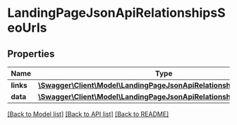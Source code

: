 # LandingPageJsonApiRelationshipsSeoUrls

## Properties
Name | Type | Description | Notes
------------ | ------------- | ------------- | -------------
**links** | [**\Swagger\Client\Model\LandingPageJsonApiRelationshipsSeoUrlsLinks**](LandingPageJsonApiRelationshipsSeoUrlsLinks.md) |  | [optional] 
**data** | [**\Swagger\Client\Model\LandingPageJsonApiRelationshipsSeoUrlsData[]**](LandingPageJsonApiRelationshipsSeoUrlsData.md) |  | [optional] 

[[Back to Model list]](../../README.md#documentation-for-models) [[Back to API list]](../../README.md#documentation-for-api-endpoints) [[Back to README]](../../README.md)

